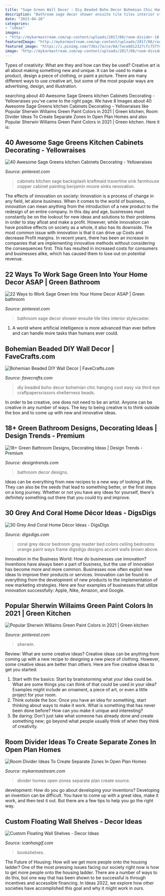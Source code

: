```yaml
---
title: "Sage Green Wall Decor : Diy Beaded Boho Decor Bohemian Chic Hanging Cool Easy Via Third Eye Craftpaperscissors Shelterness Beads"
description: "Bathroom sage decor shower ensuite tile tiles interior stylecaster"
date: "2023-04-26"
categories:
- "ideas"
images:
- "http://mykarmastream.com/wp-content/uploads/2017/08/room-divider-10.jpg"
featuredImage: "http://mykarmastream.com/wp-content/uploads/2017/08/room-divider-10.jpg"
featured_image: "https://i.pinimg.com/736x/7a/ce/8d/7ace8d12327cfc7577cc547bb089ecbe.jpg"
image: "http://mykarmastream.com/wp-content/uploads/2017/08/room-divider-10.jpg"
---
```



Types of creativity: What are they and how can they be used?
Creative art is all about making something new and unique. It can be used to make a product, design a piece of clothing, or paint a picture. There are many different ways to use creative art, but some of the most popular ways are advertising, design, and illustration.

	

		
searching about 40 Awesome Sage Greens kitchen Cabinets Decorating - Yellowraises you've came to the right page. We have 8 Images about 40 Awesome Sage Greens kitchen Cabinets Decorating - Yellowraises like Popular Sherwin Willaims Green Paint Colors in 2021 | Green kitchen, Room Divider Ideas To Create Separate Zones In Open Plan Homes and also Popular Sherwin Willaims Green Paint Colors in 2021 | Green kitchen. Here it is:
		
    
## 40 Awesome Sage Greens Kitchen Cabinets Decorating - Yellowraises

<img loading=lazy src="https://i.pinimg.com/736x/50/4f/af/504fafff703ff9ebfa15591d199303a7.jpg" onerror="this.onerror=null;this.src='https://tse4.mm.bing.net/th?id=OIP.t58VPs8j2zfKBxCklq7sWwHaJ3&amp;pid=15.1';" alt="40 Awesome Sage Greens kitchen Cabinets Decorating - Yellowraises">

_Source: pinterest.com_

>cabinets kitchen sage backsplash kraftmaid travertine sink farmhouse copper cabinet painting benjamin moore sinks renovation. 

	

The effects of innovation on society:
Innovation is a process of change in any field, let alone business. When it comes to the world of business, innovation can mean anything from the introduction of a new product to the redesign of an entire company. In this day and age, businesses must constantly be on the lookout for new ideas and solutions to their problems in order to stay afloat and make a profit.
However, while innovation can have positive effects on society as a whole, it also has its downside. The most common issue with innovation is that it can drive up Costs and decrease Profit margins. In recent years, there has been an increase in companies that are implementing innovative methods without considering the consequences first. This has resulted in increased costs for consumers and businesses alike, which has caused them to lose out on potential revenue.

    
## 22 Ways To Work Sage Green Into Your Home Decor ASAP | Green Bathroom

<img loading=lazy src="https://i.pinimg.com/736x/ce/9d/69/ce9d695ccbb377401e47ad863dd1e1cf.jpg" onerror="this.onerror=null;this.src='https://tse2.mm.bing.net/th?id=OIP.OPNY6JmlVq9jM9GG9C9AWQHaLH&amp;pid=15.1';" alt="22 Ways to Work Sage Green Into Your Home Decor ASAP | Green bathroom">

_Source: pinterest.com_

>bathroom sage decor shower ensuite tile tiles interior stylecaster. 

	

1. A world where artificial intelligence is more advanced than ever before and can handle more tasks than humans ever could. 

    
## Bohemian Beaded DIY Wall Decor | FaveCrafts.com

<img loading=lazy src="http://irepo.primecp.com/2016/03/274326/Bohemian-Beaded-DIY-Wall-Decor_ExtraLarge700_ID-1579882.jpg?v=1579882" onerror="this.onerror=null;this.src='https://tse1.mm.bing.net/th?id=OIP.wgw_sKqnrvs5EwtFc0vRhgHaK4&amp;pid=15.1';" alt="Bohemian Beaded DIY Wall Decor | FaveCrafts.com">

_Source: favecrafts.com_

>diy beaded boho decor bohemian chic hanging cool easy via third eye craftpaperscissors shelterness beads. 

	

In order to be creative, one does not need to be an artist. Anyone can be creative in any number of ways. The key to being creative is to think outside the box and to come up with new and innovative ideas.

    
## 18+ Green Bathroom Designs, Decorating Ideas | Design Trends - Premium

<img loading=lazy src="https://images.designtrends.com/wp-content/uploads/2016/01/03091657/Green-Bathroom-Decor-Ideas.jpg" onerror="this.onerror=null;this.src='https://tse1.mm.bing.net/th?id=OIP.WR3xqWmg2d78zApgawlJJAHaJ4&amp;pid=15.1';" alt="18+ Green Bathroom Designs, Decorating Ideas | Design Trends - Premium">

_Source: designtrends.com_

>bathroom decor designs. 

	

Ideas can be everything from new recipes to a new way of looking at life. They can also be the seeds that lead to something better, or the first steps on a long journey. Whether or not you have any ideas for yourself, there's definitely something out there that you could try and improve.

    
## 30 Grey And Coral Home Décor Ideas - DigsDigs

<img loading=lazy src="http://www.digsdigs.com/photos/grey-and-coral-home-decor-ideas-28-554x681.jpg" onerror="this.onerror=null;this.src='https://tse4.mm.bing.net/th?id=OIP.K5KcgHF5U9md7EQE4Dk2XgHaJG&amp;pid=15.1';" alt="30 Grey And Coral Home Décor Ideas - DigsDigs">

_Source: digsdigs.com_

>coral grey decor bedroom gray master bed colors ceiling bedrooms orange paint ways frame digsdigs designs accent walls brown above. 

	

Innovation in the Business World: How do businesses use innovation?
Inventions have always been a part of business, but the use of innovation has become more and more common. Businesses now often exploit new ideas to improve their products or services. Innovation can be found in everything from the development of new products to the implementation of new marketing strategies. Here are four examples of businesses that utilize innovation successfully: Apple, Nike, Amazon, and Google.

    
## Popular Sherwin Willaims Green Paint Colors In 2021 | Green Kitchen

<img loading=lazy src="https://i.pinimg.com/736x/7a/ce/8d/7ace8d12327cfc7577cc547bb089ecbe.jpg" onerror="this.onerror=null;this.src='https://tse3.mm.bing.net/th?id=OIP.Qa8aCjesEPEtkykC6r-_rAHaKO&amp;pid=15.1';" alt="Popular Sherwin Willaims Green Paint Colors in 2021 | Green kitchen">

_Source: pinterest.com_

>sherwin. 

	

Review: What are some creative ideas?
Creative ideas can be anything from coming up with a new recipe to designing a new piece of clothing. However, some creative ideas are better than others. Here are five creative ideas to get you started: 
1. Start with the basics: Start by brainstorming what your idea could be. What are some things you can think of that could be used in your idea? Examples might include an ornament, a piece of art, or even a little project for your room. 
2. Think outside the box: Once you have an idea for something, start thinking about ways to make it work. What is something that has never been done before? How can you make it unique and interesting? 
3. Be daring: Don’t just take what someone has already done and create something new; go beyond what people usually think of when they think of creativity.

    
## Room Divider Ideas To Create Separate Zones In Open Plan Homes

<img loading=lazy src="http://mykarmastream.com/wp-content/uploads/2017/08/room-divider-10.jpg" onerror="this.onerror=null;this.src='https://tse2.mm.bing.net/th?id=OIP.HMLwVRvk_BoXqQ-27X7AMQHaQI&amp;pid=15.1';" alt="Room Divider Ideas To Create Separate Zones In Open Plan Homes">

_Source: mykarmastream.com_

>divider homes open zones separate plan create source. 

	

development: How do you go about developing your inventions?
Developing an invention can be difficult. You have to come up with a great idea, make it work, and then test it out. But there are a few tips to help you go the right way.

    
## Custom Floating Wall Shelves - Decor Ideas

<img loading=lazy src="https://www.icanhasgif.com/wp-content/uploads/2016/02/Custom-Floating-Wall-Shelves.jpg" onerror="this.onerror=null;this.src='https://tse2.mm.bing.net/th?id=OIP.evtXvA5g1faSdf-yMv3oMgHaJ4&amp;pid=15.1';" alt="Custom Floating Wall Shelves - Decor Ideas">

_Source: icanhasgif.com_

>bookshelves. 

	

The Future of Housing: How will we get more people onto the housing ladder?
One of the most pressing issues facing our society right now is how to get more people onto the housing ladder. There are a number of ways to do this, but one way that has been shown to be successful is through incentives and accessible financing. In Ideas 2022, we explore how other societies have accomplished this goal and why it might work in ours.

